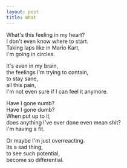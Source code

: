 ```yaml
---
layout: post
title: What
---
```


What's this feeling in my heart? <br>
I don't even know where to start. <br>
Taking laps like in Mario Kart, <br>
I'm going in circles. <br>

It's even in my brain, <br>
the feelings I'm trying to contain, <br>
to stay sane, <br>
all this pain, <br>
I'm not even sure if I can feel it anymore. <br>

Have I gone numb? <br>
Have I gone dumb? <br>
When put up to it, <br>
does anything I've ever done even mean shit? <br>
I'm having a fit. <br>

Or maybe I'm just overreacting. <br>
Its a sad thing, <br>
to see such potential, <br>
become so differential. <br>